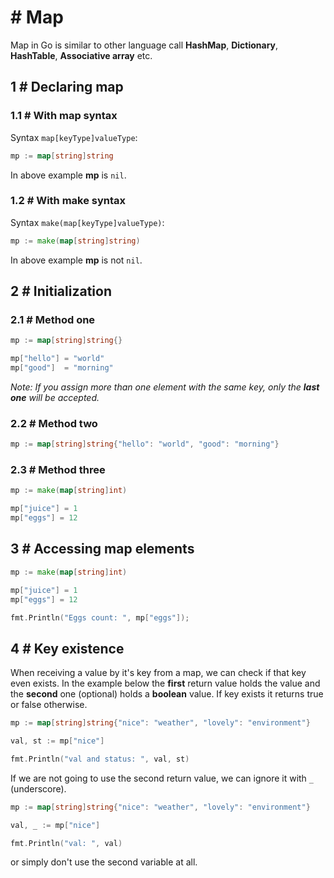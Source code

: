 # # Map
Map in Go is similar to other language call **HashMap**, **Dictionary**, **HashTable**, **Associative array** etc.


## 1 # Declaring map

### 1.1 # With map syntax
Syntax `map[keyType]valueType`:

```go
mp := map[string]string
```
In above example **mp** is `nil`.

### 1.2 # With make syntax
Syntax `make(map[keyType]valueType)`:

```go
mp := make(map[string]string)
```
In above example **mp** is not `nil`.

## 2 # Initialization

### 2.1 # Method one

```go
mp := map[string]string{}

mp["hello"] = "world"
mp["good"]  = "morning"
```

*Note: If you assign more than one element with the same key, only the **last one** will be accepted.*

### 2.2 # Method two

```go
mp := map[string]string{"hello": "world", "good": "morning"}
```

### 2.3 # Method three

```go
mp := make(map[string]int)

mp["juice"] = 1
mp["eggs"] = 12
```

## 3 # Accessing map elements

```go
mp := make(map[string]int)

mp["juice"] = 1
mp["eggs"] = 12

fmt.Println("Eggs count: ", mp["eggs"]);
```

## 4 # Key existence
When receiving a value by it's key from a map, we can check if that key even exists. In the example below the **first** return value holds the value and the **second** one (optional) holds a **boolean** value. If key exists it returns true or false otherwise.

```go
mp := map[string]string{"nice": "weather", "lovely": "environment"}

val, st := mp["nice"]

fmt.Println("val and status: ", val, st)
```

If we are not going to use the second return value, we can ignore it with `_` (underscore).


```go
mp := map[string]string{"nice": "weather", "lovely": "environment"}

val, _ := mp["nice"]

fmt.Println("val: ", val)
```

or simply don't use the second variable at all.